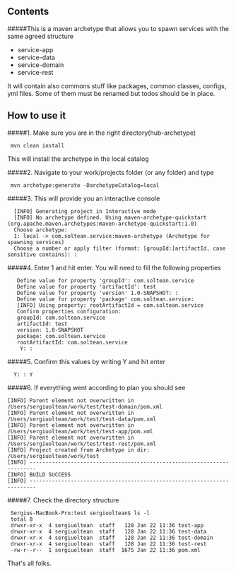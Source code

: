 ## Contents

#####This is a maven archetype that allows you to spawn services with the same agreed structure
 - service-app
 - service-data
 - service-domain
 - service-rest

It will contain also commons stuff like packages, common classes, configs, yml files. Some of them must be renamed but todos should be in place.

## How to use it

#####1. Make sure you are in the right directory(hub-archetype)
```
 mvn clean install
```
 This will install the archetype in the local catalog
 
#####2. Navigate to your work/projects folder (or any folder) and type
```
 mvn archetype:generate -DarchetypeCatalog=local
```
#####3. This will provide you an interactive console

```
  [INFO] Generating project in Interactive mode
  [INFO] No archetype defined. Using maven-archetype-quickstart (org.apache.maven.archetypes:maven-archetype-quickstart:1.0)
  Choose archetype:
  1: local -> com.soltean.service:maven-archetype (Archetype for spawning services)
  Choose a number or apply filter (format: [groupId:]artifactId, case sensitive contains): :
```
#####4. Enter 1 and hit enter. You will need to fill the following properties
 
```
   Define value for property 'groupId': com.soltean.service 
   Define value for property 'artifactId': test
   Define value for property 'version' 1.0-SNAPSHOT: :
   Define value for property 'package' com.soltean.service: 
   [INFO] Using property: rootArtifactId = com.soltean.service
   Confirm properties configuration:
   groupId: com.soltean.service
   artifactId: test
   version: 1.0-SNAPSHOT
   package: com.soltean.service
   rootArtifactId: com.soltean.service
    Y: :
```
#####5. Confirm this values by writing Y and hit enter
```
  Y: : Y
```
   
#####6. If everything went according to plan you should see
 
```
[INFO] Parent element not overwritten in /Users/sergiuoltean/work/test/test-domain/pom.xml
[INFO] Parent element not overwritten in /Users/sergiuoltean/work/test/test-data/pom.xml
[INFO] Parent element not overwritten in /Users/sergiuoltean/work/test/test-app/pom.xml
[INFO] Parent element not overwritten in /Users/sergiuoltean/work/test/test-rest/pom.xml
[INFO] Project created from Archetype in dir: /Users/sergiuoltean/work/test
[INFO] ------------------------------------------------------------------------
[INFO] BUILD SUCCESS
[INFO] ------------------------------------------------------------------------

```
 
#####7. Check the directory structure
```
 Sergius-MacBook-Pro:test sergiuoltean$ ls -l
 total 8
 drwxr-xr-x  4 sergiuoltean  staff   128 Jan 22 11:36 test-app
 drwxr-xr-x  4 sergiuoltean  staff   128 Jan 22 11:36 test-data
 drwxr-xr-x  4 sergiuoltean  staff   128 Jan 22 11:36 test-domain
 drwxr-xr-x  4 sergiuoltean  staff   128 Jan 22 11:36 test-rest
 -rw-r--r--  1 sergiuoltean  staff  1675 Jan 22 11:36 pom.xml
```
 
 That's all folks.